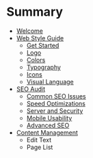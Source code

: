 # Summary

* [Welcome](README.md)
* [Web Style Guide](style_guide.md)
   * [Get Started](get_started.md)
   * [Logo](logo.md)
   * [Colors](colors.md)
   * [Typography](typography.md)
   * [Icons](icons.md)
   * [Visual Language](visual_language.md)
* [SEO Audit](seo_audit.md)
   * [Common SEO Issues](common_seo_issues.md)
   * [Speed Optimizations](speed_optimizations.md)
   * [Server and Security](server_and_security.md)
   * [Mobile Usability](mobile_usability.md)
   * [Advanced SEO](advanced_seo.md)
* [Content Management](content_management.md)
   * Edit Text
   * Page List

